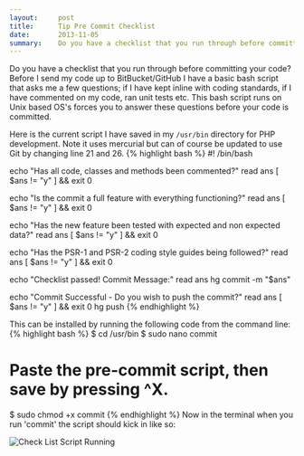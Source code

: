 ```yaml
---
layout:     post
title:      Tip Pre Commit Checklist
date:       2013-11-05
summary:    Do you have a checklist that you run through before committing your code? Before I send my code up to BitBucket/GitHub I have a basic bash script that asks me a few questions; if I have kept inline with coding standards, if I have commented on my code, ran unit tests etc. This bash script runs on Unix based OS's forces you to answer these questions before your code is committed.
---
```


Do you have a checklist that you run through before committing your code? Before I send my code up to BitBucket/GitHub I have a basic bash script that asks me a few questions; if I have kept inline with coding standards, if I have commented on my code, ran unit tests etc. This bash script runs on Unix based OS's forces you to answer these questions before your code is committed.

Here is the current script I have saved in my <code>/usr/bin</code> directory for PHP development. Note it uses mercurial but can of course be updated to use Git by changing line 21 and 26.
{% highlight bash %}
#! /bin/bash

echo "Has all code, classes and methods been commented?"
read ans
[ $ans != "y" ] && exit 0

echo "Is the commit a full feature with everything functioning?"
read ans
[ $ans != "y" ] && exit 0

echo "Has the new feature been tested with expected and non expected data?"
read ans
[ $ans != "y" ] && exit 0

echo "Has the PSR-1 and PSR-2 coding style guides being followed?"
read ans
[ $ans != "y" ] && exit 0

echo "Checklist passed! Commit Message:"
read ans
hg commit -m "$ans"

echo "Commit Successful - Do you wish to push the commit?"
read ans
[ $ans != "y" ] && exit 0
hg push
{% endhighlight %}

This can be installed by running the following code from the command line:
{% highlight bash %}
$ cd /usr/bin
$ sudo nano commit
# Paste the pre-commit script, then save by pressing ^X.
$ sudo chmod +x commit
{% endhighlight %}
Now in the terminal when you run 'commit' the script should kick in like so:

![Check List Script Running](http://i.imgur.com/2vESfOO.png)
